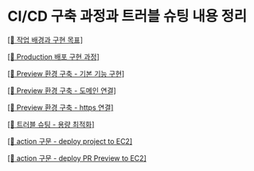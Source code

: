 # CI/CD 구축 과정과 트러블 슈팅 내용 정리

[[🔗 작업 배경과 구현 목표]](https://github.com/Chiman2937/study/blob/main/note/AWS/CICD%20%EA%B5%AC%EC%B6%95%EA%B8%B0/1.%20%EC%9E%91%EC%97%85%20%EB%B0%B0%EA%B2%BD%EA%B3%BC%20%EA%B5%AC%ED%98%84%20%EB%AA%A9%ED%91%9C.md)

[[🔗 Production 배포 구현 과정]](https://github.com/Chiman2937/study/blob/main/note/AWS/CICD%20%EA%B5%AC%EC%B6%95%EA%B8%B0/2.%20main%EB%B0%B0%ED%8F%AC%20-%20action%20%EA%B5%AC%ED%98%84%20%EA%B3%BC%EC%A0%95.md)

[[🔗 Preview 환경 구축 - 기본 기능 구현]](https://github.com/Chiman2937/study/blob/main/note/AWS/CICD%20%EA%B5%AC%EC%B6%95%EA%B8%B0/3.%20PR%20Preview%20%ED%99%98%EA%B2%BD%20%EA%B5%AC%EC%B6%95%20-%20(1)%20%EA%B8%B0%EB%B3%B8%EA%B8%B0%EB%8A%A5%20%EA%B5%AC%ED%98%84.md)

[[🔗 Preview 환경 구축 - 도메인 연결]](https://github.com/Chiman2937/study/blob/main/note/AWS/CICD%20%EA%B5%AC%EC%B6%95%EA%B8%B0/4.%20PR%20Preview%20%ED%99%98%EA%B2%BD%20%EA%B5%AC%EC%B6%95%20-%20(2)%20%EB%8F%84%EB%A9%94%EC%9D%B8%20%EC%97%B0%EA%B2%B0.md)

[[🔗 Preview 환경 구축 - https 연결]](https://github.com/Chiman2937/study/blob/main/note/AWS/CICD%20%EA%B5%AC%EC%B6%95%EA%B8%B0/5.%20PR%20Preview%20%ED%99%98%EA%B2%BD%20%EA%B5%AC%EC%B6%95%20-%20(3)%20https%20%EC%97%B0%EA%B2%B0.md)

[[🔗 트러블 슈팅 - 용량 최적화]](https://github.com/Chiman2937/study/blob/main/note/AWS/CICD%20%EA%B5%AC%EC%B6%95%EA%B8%B0/6.%20%ED%8A%B8%EB%9F%AC%EB%B8%94%20%EC%8A%88%ED%8C%85%20-%20(1)%20%EC%9A%A9%EB%9F%89%20%EC%B5%9C%EC%A0%81%ED%99%94.md)

[[🔗 action 구문 - deploy project to EC2]](https://github.com/Chiman2937/study/blob/main/note/AWS/CICD%20%EA%B5%AC%EC%B6%95%EA%B8%B0/deploy.yml)

[[🔗 action 구문 - deploy PR Preview to EC2]](https://github.com/Chiman2937/study/blob/main/note/AWS/CICD%20%EA%B5%AC%EC%B6%95%EA%B8%B0/pr-preview-deploy.yml)

